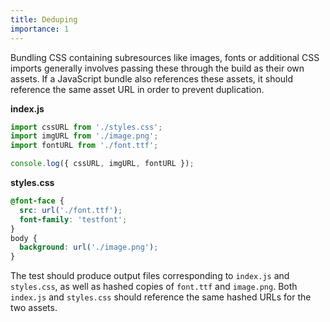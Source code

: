 ```yaml
---
title: Deduping
importance: 1
---
```


Bundling CSS containing subresources like images, fonts or additional CSS imports generally involves passing these through the build as their own assets. If a JavaScript bundle also references these assets, it should reference the same asset URL in order to prevent duplication.

**index.js**

```js
import cssURL from './styles.css';
import imgURL from './image.png';
import fontURL from './font.ttf';

console.log({ cssURL, imgURL, fontURL });
```

**styles.css**

```css
@font-face {
  src: url('./font.ttf');
  font-family: 'testfont';
}
body {
  background: url('./image.png');
}
```

The test should produce output files corresponding to `index.js` and `styles.css`, as well as hashed copies of `font.ttf` and `image.png`. Both `index.js` and `styles.css` should reference the same hashed URLs for the two assets.

